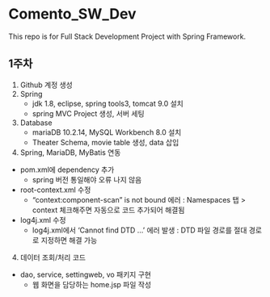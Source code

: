 # Comento_SW_Dev
This repo is for Full Stack Development Project with Spring Framework.

## 1주차

1. Github 계정 생성
2. Spring
    - jdk 1.8, eclipse, spring tools3, tomcat 9.0 설치
    - spring MVC Project 생성, 서버 세팅
3. Database
    - mariaDB 10.2.14, MySQL Workbench 8.0 설치
    - Theater Schema, movie table 생성, data 삽입
3. Spring, MariaDB, MyBatis 연동
  - pom.xml에 dependency 추가
	- spring 버전 통일해야 오류 나지 않음
  - root-context.xml 수정
    - “context:component-scan” is not bound 에러
      : Namespaces 탭 > context 체크해주면 자동으로 코드 추가되어 해결됨
  - log4j.xml 수정
    - log4j.xml에서 ‘Cannot find DTD …’ 에러 발생
		  : DTD 파일 경로를 절대 경로로 지정하면 해결 가능
4. 데이터 조회/처리 코드
  - dao, service, settingweb, vo 패키지 구현
	- 웹 화면을 담당하는 home.jsp 파일 작성



